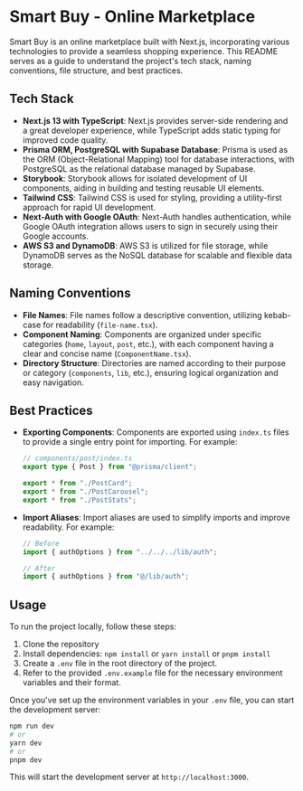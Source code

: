 # Smart Buy - Online Marketplace

Smart Buy is an online marketplace built with Next.js, incorporating various technologies to provide a seamless shopping experience. This README serves as a guide to understand the project's tech stack, naming conventions, file structure, and best practices.

## Tech Stack

- **Next.js 13 with TypeScript**: Next.js provides server-side rendering and a great developer experience, while TypeScript adds static typing for improved code quality.
- **Prisma ORM, PostgreSQL with Supabase Database**: Prisma is used as the ORM (Object-Relational Mapping) tool for database interactions, with PostgreSQL as the relational database managed by Supabase.
- **Storybook**: Storybook allows for isolated development of UI components, aiding in building and testing reusable UI elements.
- **Tailwind CSS**: Tailwind CSS is used for styling, providing a utility-first approach for rapid UI development.
- **Next-Auth with Google OAuth**: Next-Auth handles authentication, while Google OAuth integration allows users to sign in securely using their Google accounts.
- **AWS S3 and DynamoDB**: AWS S3 is utilized for file storage, while DynamoDB serves as the NoSQL database for scalable and flexible data storage.

## Naming Conventions

- **File Names**: File names follow a descriptive convention, utilizing kebab-case for readability (`file-name.tsx`).
- **Component Naming**: Components are organized under specific categories (`home`, `layout`, `post`, etc.), with each component having a clear and concise name (`ComponentName.tsx`).
- **Directory Structure**: Directories are named according to their purpose or category (`components`, `lib`, etc.), ensuring logical organization and easy navigation.

## Best Practices

- **Exporting Components**: Components are exported using `index.ts` files to provide a single entry point for importing. For example:

  ```typescript
  // components/post/index.ts
  export type { Post } from "@prisma/client";

  export * from "./PostCard";
  export * from "./PostCarousel";
  export * from "./PostStats";
  ```

- **Import Aliases**: Import aliases are used to simplify imports and improve readability. For example:

  ```typescript
  // Before
  import { authOptions } from "../../../lib/auth";

  // After
  import { authOptions } from "@/lib/auth";
  ```

## Usage

To run the project locally, follow these steps:

1. Clone the repository
2. Install dependencies: `npm install` or `yarn install` or `pnpm install`
3. Create a `.env` file in the root directory of the project.
4. Refer to the provided `.env.example` file for the necessary environment variables and their format.

Once you've set up the environment variables in your `.env` file, you can start the development server:

```bash
npm run dev
# or
yarn dev
# or
pnpm dev
```

This will start the development server at `http://localhost:3000`.
